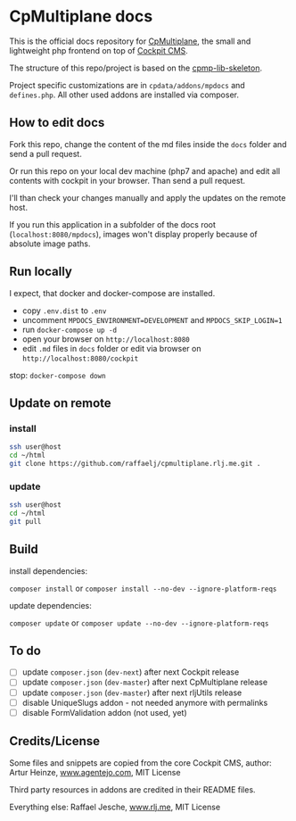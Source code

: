 # CpMultiplane docs

This is the official docs repository for [CpMultiplane][2], the small and lightweight php frontend on top of [Cockpit CMS][1].

The structure of this repo/project is based on the [cpmp-lib-skeleton][3].

Project specific customizations are in `cpdata/addons/mpdocs` and `defines.php`. All other used addons are installed via composer.

## How to edit docs

Fork this repo, change the content of the md files inside the `docs` folder and send a pull request.

Or run this repo on your local dev machine (php7 and apache) and edit all contents with cockpit in your browser. Than send a pull request.

I'll than check your changes manually and apply the updates on the remote host.

If you run this application in a subfolder of the docs root (`localhost:8080/mpdocs`), images won't display properly because of absolute image paths.

## Run locally

I expect, that docker and docker-compose are installed.

* copy `.env.dist` to `.env`
* uncomment `MPDOCS_ENVIRONMENT=DEVELOPMENT` and `MPDOCS_SKIP_LOGIN=1`
* run `docker-compose up -d`
* open your browser on `http://localhost:8080`
* edit `.md` files in `docs` folder or edit via browser on `http://localhost:8080/cockpit`

stop: `docker-compose down`

## Update on remote

### install

```bash
ssh user@host
cd ~/html
git clone https://github.com/raffaelj/cpmultiplane.rlj.me.git .
```

### update

```bash
ssh user@host
cd ~/html
git pull
```

## Build

install dependencies:

`composer install` or `composer install --no-dev --ignore-platform-reqs`

update dependencies:

`composer update` or `composer update --no-dev --ignore-platform-reqs`

## To do

* [ ] update `composer.json` (`dev-next`) after next Cockpit release
* [ ] update `composer.json` (`dev-master`) after next CpMultiplane release
* [ ] update `composer.json` (`dev-master`) after next rljUtils release
* [ ] disable UniqueSlugs addon - not needed anymore with permalinks
* [ ] disable FormValidation addon (not used, yet)

## Credits/License

Some files and snippets are copied from the core Cockpit CMS, author: Artur Heinze, www.agentejo.com, MIT License

Third party resources in addons are credited in their README files.

Everything else: Raffael Jesche, www.rlj.me, MIT License

[1]: https://github.com/agentejo/cockpit/
[2]: https://github.com/raffaelj/CpMultiplane
[3]: https://github.com/raffaelj/cpmp-lib-skeleton
